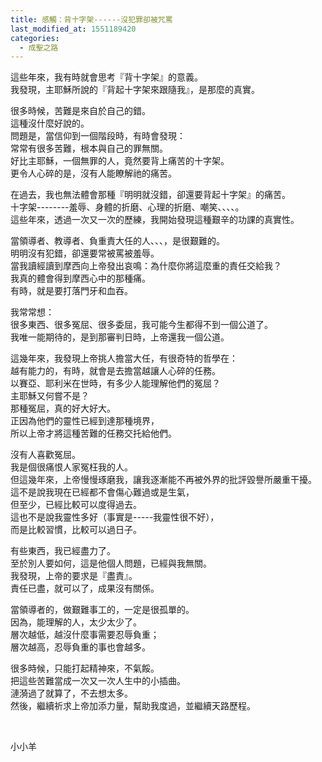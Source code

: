 ```yaml
---
title: 感觸：背十字架------沒犯罪卻被咒罵
last_modified_at: 1551189420
categories:
  - 成聖之路
---
```


<p>這些年來，我有時就會思考『背十字架』的意義。&nbsp;<br>
我發現，主耶穌所說的『背起十字架來跟隨我』，是那麼的真實。&nbsp;</p>

<p>很多時候，苦難是來自於自己的錯。&nbsp;<br>
這種沒什麼好說的。&nbsp;<br>
問題是，當信仰到一個階段時，有時會發現：<br>
常常有很多苦難，根本與自己的罪無關。&nbsp;<br>
好比主耶穌，一個無罪的人，竟然要背上痛苦的十字架。&nbsp;<br>
更令人心碎的是，沒有人能瞭解祂的痛苦。&nbsp;</p>

<p>在過去，我也無法體會那種『明明就沒錯，卻還要背起十字架』的痛苦。&nbsp;<br>
十字架--------羞辱、身體的折磨、心理的折磨、嘲笑、、、、。&nbsp;<br>
這些年來，透過一次又一次的歷練，我開始發現這種艱辛的功課的真實性。&nbsp;</p>

<p>當領導者、教導者、負重責大任的人、、、，是很艱難的。&nbsp;<br>
明明沒有犯錯，卻還要常被罵被羞辱。&nbsp;<br>
當我讀經讀到摩西向上帝發出哀鳴：為什麼你將這麼重的責任交給我？&nbsp;<br>
我真的體會得到摩西心中的那種痛。&nbsp;<br>
有時，就是要打落門牙和血吞。</p>

<p>我常常想：<br>
很多東西、很多冤屈、很多委屈，我可能今生都得不到一個公道了。&nbsp;<br>
我唯一能期待的，是到那審判日時，上帝還我一個公道。&nbsp;</p>

<p>這幾年來，我發現上帝挑人擔當大任，有很奇特的哲學在：&nbsp;<br>
越有能力的，有時，就會是去擔當越讓人心碎的任務。&nbsp;<br>
以賽亞、耶利米在世時，有多少人能理解他們的冤屈？<br>
主耶穌又何嘗不是？&nbsp;<br>
那種冤屈，真的好大好大。&nbsp;<br>
正因為他們的靈性已經到達那種境界，<br>
所以上帝才將這種苦難的任務交托給他們。&nbsp;</p>

<p>沒有人喜歡冤屈。&nbsp;<br>
我是個很痛恨人家冤枉我的人。&nbsp;<br>
但這幾年來，上帝慢慢琢磨我，讓我逐漸能不再被外界的批評毀譽所嚴重干擾。&nbsp;<br>
這不是說我現在已經都不會傷心難過或是生氣，&nbsp;<br>
但至少，已經比較可以度得過去。&nbsp;<br>
這也不是說我靈性多好（事實是-----我靈性很不好），<br>
而是比較習慣，比較可以過日子。</p>

<p>有些東西，我已經盡力了。&nbsp;<br>
至於別人要如何，這是他個人問題，已經與我無關。&nbsp;<br>
我發現，上帝的要求是『盡責』。&nbsp;<br>
責任已盡，就可以了，成果沒有關係。&nbsp;</p>

<p>當領導者的，做艱難事工的，一定是很孤單的。&nbsp;<br>
因為，能理解的人，太少太少了。&nbsp;<br>
層次越低，越沒什麼事需要忍辱負重；<br>
層次越高，忍辱負重的事也會越多。&nbsp;</p>

<p>很多時候，只能打起精神來，不氣餒。&nbsp;<br>
把這些苦難當成一次又一次人生中的小插曲。&nbsp;<br>
漣漪過了就算了，不去想太多。<br>
然後，繼續祈求上帝加添力量，幫助我度過，並繼續天路歷程。</p>

<p>&nbsp;</p>

<p>小小羊</p>

